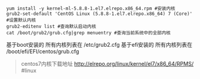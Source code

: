 ```
yum install -y kernel-ml-5.8.8-1.el7.elrepo.x86_64.rpm #安装内核
grub2-set-default 'CentOS Linux (5.8.8-1.el7.elrepo.x86_64) 7 (Core)' #设置默认内核
grub2-editenv list #查询默认启动内核
cat /boot/grub2/grub.cfg|grep menuentry #查询当前系统中的全部内核
```

基于boot安装的  所有内核列表在  /etc/grub2.cfg
基于efi安装的  所有内核列表在 /boot/efi/EFI/centos/grub.cfg

>centos7内核下载地址
http://elrepo.org/linux/kernel/el7/x86_64/RPMS/
#linux 